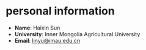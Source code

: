 # personal information
- **Name**: Haixin Sun
- **University**: Inner Mongolia Agricultural University
- **Email**: linyu@imau.edu.cn
